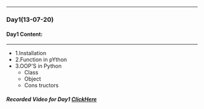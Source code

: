 _____
### Day1(13-07-20)
#### Day1 Content:
_____
- 1.Installation
- 2.Function in pYthon 
- 3.OOP'S in Python
  - Class
  - Object
  - Cons tructors

##### Recorded Video for Day1 [ClickHere](https://transcripts.gotomeeting.com/#/s/f32dd958cf9e3d0cbb86eca02a39fbbc200b594d267a1ef8fd7aab6631950507)
